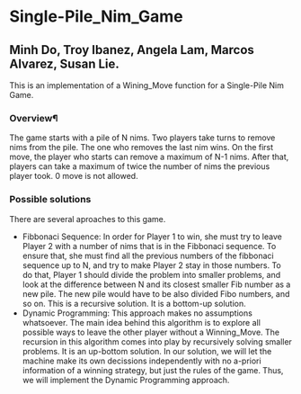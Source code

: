 # Single-Pile_Nim_Game
## Minh Do, Troy Ibanez, Angela Lam, Marcos Alvarez, Susan Lie.

This is an implementation of a Wining_Move function for a Single-Pile Nim Game.
### Overview¶ 
The game starts with a pile of N nims. Two players take turns to remove nims from the pile. The one who removes the last nim wins.
On the first move, the player who starts can remove a maximum of N-1 nims.
After that, players can take a maximum of twice the number of nims the previous player took.
0 move is not allowed.

### Possible solutions
There are several aproaches to this game.
* Fibbonaci Sequence: In order for Player 1 to win, she must try to leave Player 2 with a number of nims that is in the Fibbonaci sequence. To ensure that, she must find all the previous numbers of the fibbonaci sequence up to N, and try to make Player 2 stay in those numbers. To do that, Player 1 should divide the problem into smaller problems, and look at the difference between N and its closest smaller Fib number as a new pile. The new pile would have to be also divided Fibo numbers, and so on. This is a recursive solution. It is a bottom-up solution.
* Dynamic Programming: This approach makes no assumptions whatsoever. The main idea behind this algorithm is to explore all possible ways to leave the other player without a Winning_Move. The recursion in this algorithm comes into play by recursively solving smaller problems. It is an up-bottom solution.
In our solution, we will let the machine make its own decissions independently with no a-priori information of a winning strategy, but just the rules of the game. Thus, we will implement the Dynamic Programming approach.
